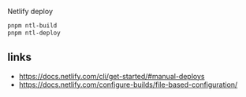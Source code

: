 Netlify deploy

```sh
pnpm ntl-build
pnpm ntl-deploy
```

## links

- https://docs.netlify.com/cli/get-started/#manual-deploys
- https://docs.netlify.com/configure-builds/file-based-configuration/
